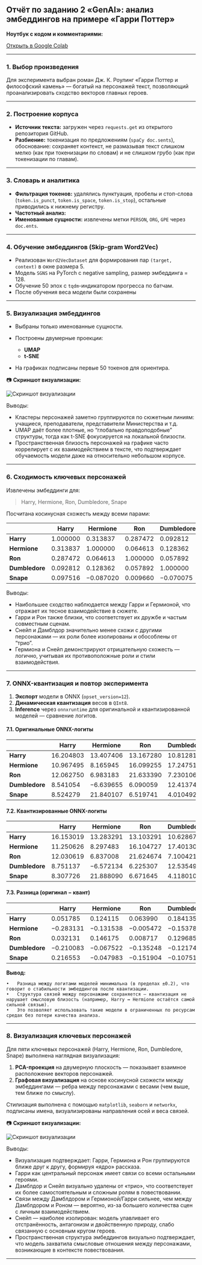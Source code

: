 ## Отчёт по заданию 2 «GenAI»: анализ эмбеддингов на примере «Гарри Поттер»


**Ноутбук с кодом и комментариями:**

[Открыть в Google Colab](https://colab.research.google.com/drive/1UIXZWtckcxqxTwjECv53uwRKWRtd5IKV?usp=sharing)

---

### 1. Выбор произведения

Для эксперимента выбран роман Дж. К. Роулинг «Гарри Поттер и философский камень» — богатый на персонажей текст, позволяющий проанализировать сходство векторов главных героев.

---

### 2. Построение корпуса

* **Источник текста:** загружен через `requests.get` из открытого репозитория GitHub.
* **Разбиение:** токенизация по предложениям (`spaCy doc.sents`), обоснование: сохраняет контекст, не размазывая текст слишком мелко (как при токенизации по словам) и не слишком грубо (как при токенизации по главам).

---

### 3. Словарь и аналитика

* **Фильтрация токенов:** удалялись пунктуация, пробелы и стоп-слова (`token.is_punct`, `token.is_space`, `token.is_stop`), остальные приводились к нижнему регистру.
* **Частотный анализ:**
* **Именованные сущности:** извлечены метки `PERSON`, `ORG`, `GPE` через `doc.ents`.

---

### 4. Обучение эмбеддингов (Skip-gram Word2Vec)

* Реализован `Word2VecDataset` для формирования пар `(target, context)` в окне размера 5.
* Модель `SGNS` на PyTorch с negative sampling, размер эмбеддинга = 128.
* Обучение 50 эпох с `tqdm`-индикатором прогресса по батчам.
* После обучения веса модели были сохранены

---

### 5. Визуализация эмбеддингов

* Выбраны только именованные сущности.
* Построены двумерные проекции:

  * **UMAP**
  * **t-SNE**
* На графиках подписаны первые 50 токенов для ориентира.

📷 **Скриншот визуализации:**

![Скриншот визуализации](.screenshots/named_entities.png)


Выводы:
- Кластеры персонажей заметно группируются по сюжетным линиям: учащиеся, преподаватели, представители Министерства и т.д.
- UMAP даёт более плотные, но “глобально правдоподобные” структуры, тогда как t-SNE фокусируется на локальной близости.
- Пространственная близость персонажей на графике часто коррелирует с их взаимодействием в тексте, что подтверждает обучаемость модели даже на относительно небольшом корпусе.



---

### 6. Сходимость ключевых персонажей

Извлечены эмбеддинги для:

> Harry, Hermione, Ron, Dumbledore, Snape

Посчитана косинусная схожесть между всеми парами:

|                | Harry    | Hermione  | Ron      | Dumbledore | Snape     |
| -------------- | -------- | --------- | -------- | ---------- | --------- |
| **Harry**      | 1.000000 | 0.313837  | 0.287472 | 0.092812   | 0.097516  |
| **Hermione**   | 0.313837 | 1.000000  | 0.064613 | 0.128362   | −0.087020 |
| **Ron**        | 0.287472 | 0.064613  | 1.000000 | 0.057892   | 0.009660  |
| **Dumbledore** | 0.092812 | 0.128362  | 0.057892 | 1.000000   | −0.070075 |
| **Snape**      | 0.097516 | −0.087020 | 0.009660 | −0.070075  | 1.000000  |

Выводы:
-	Наибольшее сходство наблюдается между Гарри и Гермионой, что отражает их тесное взаимодействие в сюжете.
-	Гарри и Рон также близки, что соответствует их дружбе и частым совместным сценам.
-	Снейп и Дамблдор значительно менее схожи с другими персонажами — их роли более изолированы и обособлены от “трио”.
-	Гермиона и Снейп демонстрируют отрицательную схожесть — логично, учитывая их противоположные роли и стили взаимодействия.

---

### 7. ONNX-квантизация и повтор эксперимента

1. **Экспорт** модели в ONNX (`opset_version=12`).
2. **Динамическая квантизация** весов в `QInt8`.
3. **Inference** через `onnxruntime` для оригинальной и квантизированной моделей — сравнение логитов.

#### 7.1. Оригинальные ONNX-логиты

|                | Harry     | Hermione  | Ron       | Dumbledore | Snape     |
| -------------- | --------- | --------- | --------- | ---------- | --------- |
| **Harry**      | 16.204803 | 13.407406 | 13.167280 | 10.812815  | 14.643530 |
| **Hermione**   | 10.967495 | 8.165945  | 16.099255 | 17.247519  | 8.039627  |
| **Ron**        | 12.062750 | 6.983183  | 21.633390 | 7.230106   | 15.155738 |
| **Dumbledore** | 8.541054  | −6.639655 | 6.090059  | 12.413748  | −0.181378 |
| **Snape**      | 8.524279  | 21.840107 | 6.519741  | 4.010492   | 1.428339  |

#### 7.2. Квантизированные ONNX-логиты

|                | Harry     | Hermione  | Ron       | Dumbledore | Snape     |
| -------------- | --------- | --------- | --------- | ---------- | --------- |
| **Harry**      | 16.153019 | 13.283291 | 13.103291 | 10.628679  | 14.648643 |
| **Hermione**   | 11.250626 | 8.297483  | 16.104727 | 17.401300  | 7.852610  |
| **Ron**        | 12.030619 | 6.837008  | 21.624674 | 7.100421   | 15.086200 |
| **Dumbledore** | 8.751137  | −6.572134 | 6.225307  | 12.535493  | −0.292680 |
| **Snape**      | 8.307726  | 21.888090 | 6.671645  | 4.118010   | 1.309743  |

#### 7.3. Разница (оригинал − квант)

|                | Harry     | Hermione  | Ron       | Dumbledore | Snape     |
| -------------- | --------- | --------- | --------- | ---------- | --------- |
| **Harry**      | 0.051785  | 0.124115  | 0.063990  | 0.184135   | −0.005113 |
| **Hermione**   | −0.283131 | −0.131538 | −0.005472 | −0.153782  | 0.187017  |
| **Ron**        | 0.032131  | 0.146175  | 0.008717  | 0.129685   | 0.069538  |
| **Dumbledore** | −0.210083 | −0.067522 | −0.135248 | −0.121745  | 0.111301  |
| **Snape**      | 0.216553  | −0.047983 | −0.151904 | −0.107517  | 0.118596  |

**Вывод:**

	•	Разница между логитами моделей минимальна (в пределах ±0.2), что говорит о стабильности эмбеддингов после квантизации.
	•	Структура связей между персонажами сохраняется — квантизация не нарушает смысловую близость (например, Harry ↔ Hermione остаётся самой сильной связью).
	•	Это позволяет использовать такие модели в ограниченных по ресурсам средах без потери качества анализа.

---
### 8. Визуализация ключевых персонажей

Для пяти ключевых персонажей (Harry, Hermione, Ron, Dumbledore, Snape) выполнена наглядная визуализация:

1. **PCA-проекция** на двумерную плоскость — показывает взаимное расположение векторов персонажей.
2. **Графовая визуализация** на основе косинусной схожести между эмбеддингами — ребра между персонажами с весами (чем выше, тем ближе по смыслу).

Стилизация выполнена с помощью `matplotlib`, `seaborn` и `networkx`, подписаны имена, визуализированы направления осей и веса связей.

📷 **Скриншот визуализации:**

![Скриншот визуализации](.screenshots/key_persons.png)

Выводы:
-	Визуализация подтверждает: Гарри, Гермиона и Рон группируются ближе друг к другу, формируя «ядро» рассказа.
-	Гарри как центральный персонаж имеет связи со всеми остальными героями.
- Дамблдор и Снейп визуально удалены от «трио», что соответствует их более самостоятельным и сложным ролям в повествовании.
- Связи между Дамблдором и Гермионой/Гарри сильнее, чем между Дамблдором и Роном — вероятно, из-за большего количества сцен с личным взаимодействием.
- Снейп — наиболее изолирован: модель улавливает его отстранённость, антагонизм и двойственную природу, слабо связанную с основным кругом героев.
- Пространственная структура эмбеддингов визуально подтверждает, что модель захватила смысловые отношения между персонажами, возникающие в контексте повествования.

---
